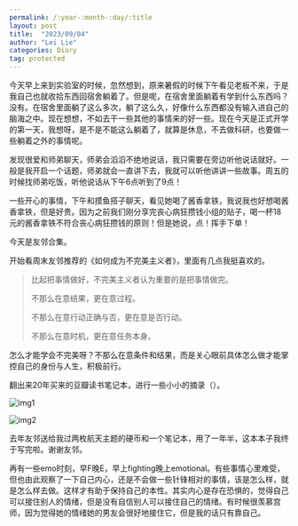 ```yaml
---
permalink: /:year-:month-:day/:title
layout: post
title:  "2023/09/04"
author: "Lei Lie"
categories: Diary
tag: protected
---
```


今天早上来到实验室的时候，忽然想到，原来暑假的时候下午看见老板不来，于是我自己也就收拾东西回宿舍躺着了。但是呢，在宿舍里面躺着有学到什么东西吗？没有。在宿舍里面躺了这么多次，躺了这么久，好像什么东西都没有输入进自己的脑海之中。现在想想，不如去干一些其他的事情来的好一些。现在今天是正式开学的第一天，我想呀，是不是不能这么躺着了，就算是休息，不去做科研，也要做一些躺着之外的事情呢。

发现很爱和师弟聊天，师弟会滔滔不绝地说话，我只需要在旁边听他说话就好。一般是我开启一个话题，师弟就会一直讲下去，我就可以听他讲讲一些故事。周五的时候找师弟吃饭，听他说话从下午6点听到了9点！

一些开心的事情，下午和摸鱼搭子聊天，看见她喝了酱香拿铁，我说我也好想喝酱香拿铁，但是好贵。因为之前我们刚分享完丧心病狂攒钱小组的贴子，喝一杯18元的酱香拿铁不符合丧心病狂攒钱的原则！但是她说，点！挥手下单！

今天是友邻合集。

开始看周末友邻推荐的《如何成为不完美主义者》，里面有几点我挺喜欢的。

> 比起把事情做好，不完美主义者认为重要的是把事情做完。
>
> 不那么在意结果，更在意过程。
>
> 不那么在意行动正确与否，更在意是否行动。
>
> 不那么在意时机，更在意任务本身。

怎么才能学会不完美呀？不那么在意条件和结果，而是关心眼前具体怎么做才能掌控自己的身份与人生，积极前行。

翻出来20年买来的豆瓣读书笔记本，进行一些小小的摘录（）。

![img1](../../images/img-2023-09-04/img1.webp)

![img2](../../images/img-2023-09-04/img2.webp)

去年友邻送给我过两枚航天主题的硬币和一个笔记本，用了一年半，这本本子我终于写完啦。谢谢友邻。

再有一些emo时刻，早F晚E，早上fighting晚上emotional。有些事情心里难受，但也由此观察了一下自己内心，还是不会做一些针锋相对的事情，该是怎么样，就是怎么样去做。这样才有助于保持自己的本性。其实内心是存在恐惧的，觉得自己可以接住别人的情绪，但是没有自信别人可以接住自己的情绪。有时候很羡慕宫师，因为觉得她的情绪她的男友会很好地接住它，但是我的话只有靠自己。